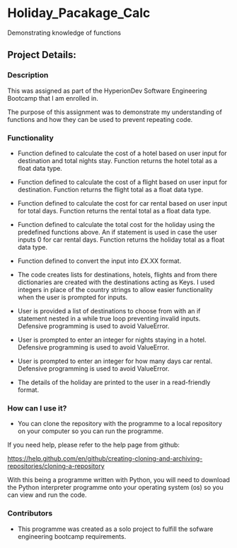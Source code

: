 # Holiday_Pacakage_Calc
Demonstrating knowledge of functions

## Project Details:

### Description
This was assigned as part of the HyperionDev Software Engineering Bootcamp that I am enrolled in. 

The purpose of this assignment was to demonstrate my understanding of functions and how they can be used to prevent repeating code.

### Functionality
* Function defined to calculate the cost of a hotel based on user input for destination and total nights stay. Function returns the hotel total as a float data type.
  
* Function defined to calculate the cost of a flight based on user input for destination. Function returns the flight total as a float data type.

* Function defined to calculate the cost for car rental based on user input for total days. Function returns the rental total as a float data type.

* Function defined to calculate the total cost for the holiday using the predefined functions above. An if statement is used in case the user inputs 0 for car rental days. Function returns the holiday total as a float data type.

* Function defined to convert the input into £X.XX format.

* The code creates lists for destinations, hotels, flights and from there dictionaries are created with the destinations acting as Keys. I used integers in place of the country strings to allow easier functionality when the user is prompted for inputs.

* User is provided a list of destinations to choose from with an if statement nested in a while true loop preventing invalid inputs. Defensive programming is used to avoid ValueError.

* User is prompted to enter an integer for nights staying in a hotel. Defensive programming is used to avoid ValueError.

* User is prompted to enter an integer for how many days car rental. Defensive programming is used to avoid ValueError.

* The details of the holiday are printed to the user in a read-friendly format.

### How can I use it?
* You can clone the repository with the programme to a local repository on your computer so you can run the programme.

If you need help, please refer to the help page from github:

https://help.github.com/en/github/creating-cloning-and-archiving-repositories/cloning-a-repository

With this being a programme written with Python, you will need to download the Python interpreter programme onto your operating system (os) so you can view and run the code.

### Contributors
* This programme was created as a solo project to fulfill the sofware engineering bootcamp requirements. 

